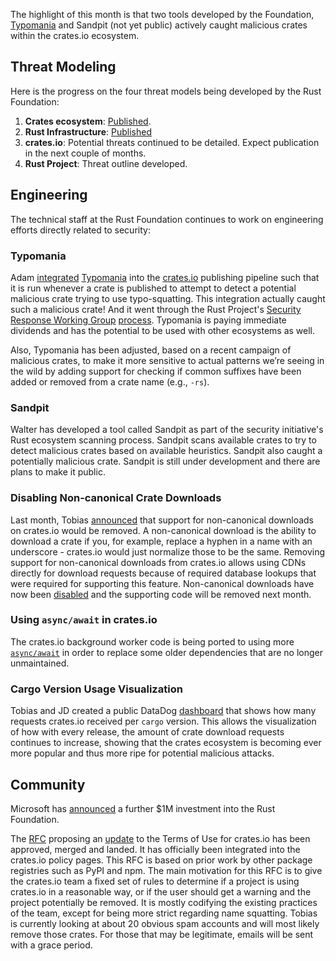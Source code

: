 The highlight of this month is that two tools developed by the Foundation, [Typomania](https://github.com/rustfoundation/typomania) and Sandpit (not yet public) actively caught malicious crates within the crates.io ecosystem.

## Threat Modeling

Here is the progress on the four threat models being developed by the Rust Foundation:

1. **Crates ecosystem**: [Published](https://drive.google.com/file/d/1YxpJ0W5eqat2Y3ZfbdwKm_AoNhX3hIj_/).
2. **Rust Infrastructure**: [Published](https://docs.google.com/document/d/10Qlf8lk7VbpWhA0wHqJj4syYuUVr8rkGVM-k2qkb0QE/)
3. **crates.io**: Potential threats continued to be detailed. Expect publication in the next couple of months.
4. **Rust Project**: Threat outline developed.

## Engineering

The technical staff at the Rust Foundation continues to work on engineering efforts directly related to security:

### Typomania

Adam [integrated](https://github.com/rust-lang/crates.io/pull/7206) [Typomania](https://github.com/rustfoundation/typomania) into the [crates.io](https://crates.io) publishing pipeline such that it is run whenever a crate is published to attempt to detect a potential malicious crate trying to use typo-squatting. This integration actually caught such a malicious crate! And it went through the Rust Project's [Security Response Working Group](https://www.rust-lang.org/governance/wgs/wg-security-response) [process](https://github.com/rust-lang/wg-security-response). Typomania is paying immediate dividends and has the potential to be used with other ecosystems as well. 

Also, Typomania has been adjusted, based on a recent campaign of malicious crates, to make it more sensitive to actual patterns we’re seeing in the wild by adding support for checking if common suffixes have been added or removed from a crate name (e.g., `-rs`).

### Sandpit

Walter has developed a tool called Sandpit as part of the security initiative's Rust ecosystem scanning process. Sandpit scans available crates to try to detect malicious crates based on available heuristics. Sandpit also caught a potentially malicious crate. Sandpit is still under development and there are plans to make it public.

### Disabling Non-canonical Crate Downloads

Last month, Tobias [announced](https://blog.rust-lang.org/2023/10/27/crates-io-non-canonical-downloads.html) that support for non-canonical downloads on crates.io would be removed. A non-canonical download is the ability to download a crate if you, for example, replace a hyphen in a name with an underscore - crates.io would just normalize those to be the same. Removing support for non-canonical downloads from crates.io allows using CDNs directly for download requests because of required database lookups that were required for supporting this feature. Non-canonical downloads have now been [disabled](https://github.com/rust-lang/crates.io/pull/7549) and the supporting code will be removed next month.

### Using `async/await` in crates.io

The crates.io background worker code is being ported to using more [`async/await`](https://rust-lang.github.io/async-book/01_getting_started/04_async_await_primer.html) in order to replace some older dependencies that are no longer unmaintained.


### Cargo Version Usage Visualization

Tobias and JD created a public DataDog [dashboard](https://p.datadoghq.com/sb/3a172e20-e9e1-11ed-80e3-da7ad0900002-973f4c1011257befa8598303217bfe3a) that shows how many requests crates.io received per `cargo` version. This allows the visualization of how with every release, the amount of crate download requests continues to increase, showing that the crates ecosystem is becoming ever more popular and thus more ripe for potential malicious attacks. 


## Community

Microsoft has [announced](https://x.com/dwizzzleMSFT/status/1720134540822520268?s=20) a further $1M investment into the Rust Foundation.

The [RFC](https://github.com/rust-lang/rfcs/pull/3463) proposing an [update](https://blog.rust-lang.org/2023/09/22/crates-io-usage-policy-rfc.html) to the Terms of Use for crates.io has been approved, merged and landed. It has officially been integrated into the crates.io policy pages. This RFC is based on prior work by other package registries such as PyPI and npm. The main motivation for this RFC is to give the crates.io team a fixed set of rules to determine if a project is using crates.io in a reasonable way, or if the user should get a warning and the project potentially be removed. It is mostly codifying the existing practices of the team, except for being more strict regarding name squatting. Tobias is currently looking at about 20 obvious spam accounts and will most likely remove those crates. For those that may be legitimate, emails will be sent with a grace period.

